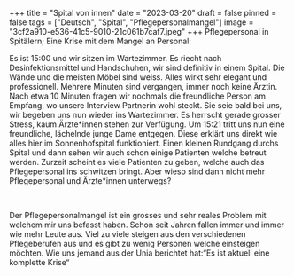 +++
title = "Spital von innen"
date = "2023-03-20"
draft = false
pinned = false
tags = ["Deutsch", "Spital", "Pflegepersonalmangel"]
image = "3cf2a910-e536-41c5-9010-21c061b7caf7.jpeg"
+++
Pflegepersonal in Spitälern; Eine Krise mit dem Mangel an Personal:

Es ist 15:00 und wir sitzen im Wartezimmer. Es riecht nach Desinfektionsmittel und Handschuhen, wir sind definitiv in einem Spital. Die Wände und die meisten Möbel sind weiss. Alles wirkt sehr elegant und professionell. Mehrere Minuten sind vergangen, immer noch keine Ärztin. Nach etwa 10 Minuten fragen wir nochmals die freundliche Person am Empfang, wo unsere Interview Partnerin wohl steckt. Sie seie bald bei uns, wir begeben uns nun wieder ins Wartezimmer. Es herrscht gerade grosser Stress, kaum Ärzte\*innen stehen zur Verfügung. Um 15:21 tritt uns nun eine freundliche, lächelnde junge Dame entgegen. Diese erklärt uns direkt wie alles hier im Sonnenhofspital funktioniert. Einen kleinen Rundgang durchs Spital und dann sehen wir auch schon einige Patienten welche betreut werden. Zurzeit scheint es viele Patienten zu geben, welche auch das Pflegepersonal ins schwitzen bringt. Aber wieso sind dann nicht mehr Pflegepersonal und Ärzte\*innen unterwegs? 

 

Der Pflegepersonalmangel ist ein grosses und sehr reales Problem mit welchem mir uns befasst haben. Schon seit Jahren fallen immer und immer wie mehr Leute aus. Viel zu viele steigen aus den verschiedenen Pflegeberufen aus und es gibt zu wenig Personen welche einsteigen möchten. Wie uns jemand aus der Unia berichtet hat:“Es ist aktuell eine komplette Krise“